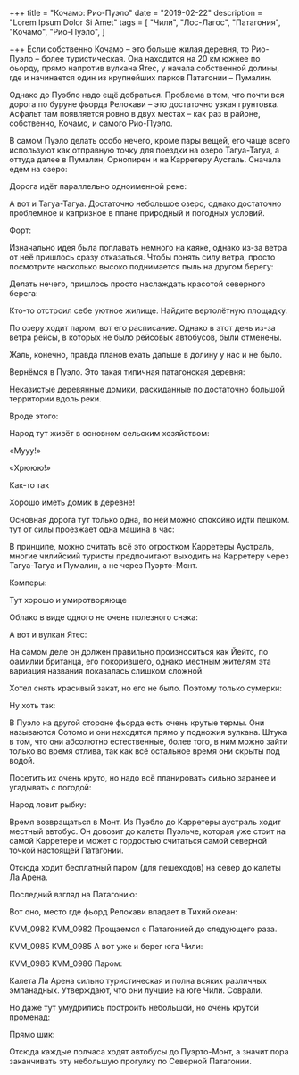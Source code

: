 +++
title = "Кочамо: Рио-Пуэло"
date = "2019-02-22"
description = "Lorem Ipsum Dolor Si Amet"
tags = [
    "Чили",
    "Лос-Лагос",
    "Патагония",
    "Кочамо",
    "Рио-Пуэло",
]

+++
Если собственно Кочамо – это больше жилая деревня, то Рио-Пуэло – более туристическая. Она находится на 20 км южнее по фьорду, прямо напротив вулкана Ятес, у начала собственной долины, где и начинается один из крупнейших парков Патагонии – Пумалин.


Однако до Пуэбло надо ещё добраться. Проблема в том, что почти вся дорога по буруне фьорда Релокави – это достаточно узкая грунтовка. Асфальт там появляется ровно в двух местах – как раз в районе, собственно, Кочамо, и самого Рио-Пуэло.

В самом Пуэло делать особо нечего, кроме пары вещей, его чаще всего используют как отправную точку для поездки на озеро Тагуа-Тагуа, а оттуда далее в Пумалин, Орнопирен и на Карретеру Аусталь. Сначала едем на озеро:


Дорога идёт параллельно одноименной реке:


А вот и Тагуа-Тагуа. Достаточно небольшое озеро, однако достаточно проблемное и капризное в плане природный и погодных условий.


Форт:


Изначально идея была поплавать немного на каяке, однако из-за ветра от неё пришлось сразу отказаться. Чтобы понять силу ветра, просто посмотрите насколько высоко поднимается пыль на другом берегу:


Делать нечего, пришлось просто наслаждать красотой северного берега:


Кто-то отстроил себе уютное жилище. Найдите вертолётную площадку:


По озеру ходит паром, вот его расписание. Однако в этот день из-за ветра рейсы, в которых не было рейсовых автобусов, были отменены.


Жаль, конечно, правда планов ехать дальше в долину у нас и не было.


Вернёмся в Пуэло. Это такая типичная патагонская деревня:


Неказистые деревянные домики, раскиданные по достаточно большой территории вдоль реки.


Вроде этого:


Народ тут живёт в основном сельским хозяйством:


«Мууу!»


«Хрююю!»


Как-то так


Хорошо иметь домик в деревне!


Основная дорога тут только одна, по ней можно спокойно идти пешком. тут от силы проезжает одна машина в час:


В принципе, можно считать всё это отростком Карретеры Аустраль, многие чилийский туристы предпочитают выходить на Карретеру через Тагуа-Тагуа и Пумалин, а не через Пуэрто-Монт.


Кэмперы:


Тут хорошо и умиротворяюще


Облако в виде одного не очень полезного снэка:


А вот и вулкан Ятес:


На самом деле он должен правильно произноситься как Йейтс, по фамилии британца, его покорившего, однако местным жителям эта вариация названия показалась слишком сложной.


Хотел снять красивый закат, но его не было. Поэтому только сумерки:


Ну хоть так:


В Пуэло на другой стороне фьорда есть очень крутые термы. Они называются Сотомо и они находятся прямо у подножия вулкана. Штука в том, что они абсолютно естественные, более того, в ним можно зайти только во время отлива, так как всё остальное время они скрыты под водой.


Посетить их очень круто, но надо всё планировать сильно заранее и угадывать с погодой:


Народ ловит рыбку:


Время возвращаться в Монт. Из Пуэбло до Карретеры аустраль ходит местный автобус. Он довозит до калеты Пуэльче, которая уже стоит на самой Карретере и может с гордостью считаться самой северной точкой настоящей Патагонии.


Отсюда ходит бесплатный паром (для пешеходов) на север до калеты Ла Арена.


Последний взгляд на Патагонию:


Вот оно, место где фьорд Релокави впадает в Тихий океан:

KVM_0982
KVM_0982
Прощаемся с Патагонией до следующего раза.

KVM_0985
KVM_0985
А вот уже и берег юга Чили:

KVM_0986
KVM_0986
Паром:


Калета Ла Арена сильно туристическая и полна всяких различных эмпанадных. Утверждают, что они лучшие на юге Чили. Соврали.


Но даже тут умудрились построить небольшой, но очень крутой променад:


Прямо шик:


Отсюда каждые полчаса ходят автобусы до Пуэрто-Монт, а значит пора заканчивать эту небольшую прогулку по Северной Патагонии.
